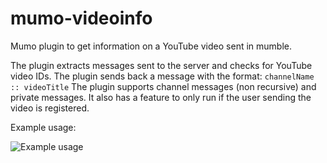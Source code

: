 # mumo-videoinfo
Mumo plugin to get information on a YouTube video sent in mumble.

The plugin extracts messages sent to the server and checks for YouTube video IDs. The plugin sends back a message with the format:
`channelName :: videoTitle`
The plugin supports channel messages (non recursive) and private messages. 
It also has a feature to only run if the user sending the video is registered.

Example usage:


![Example usage](http://anthonyalves.science/assets/videoinfo.png)
